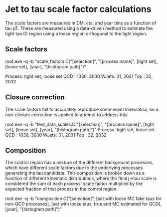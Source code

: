 # Jet to tau scale factor calculations
The scale factors are measured in DM, eta, and year bins as a function of tau pT.
These are measured using a data-driven method to estimate the tight tau ID region
using a loose region orthogonal to the tight region.

## Scale factors
root.exe -q -b "scale_factors.C(\"[selection]\", \"[process name]\", [tight set], [loose set], [year], \"[histogram path]\")"

Process: tight set, loose set
QCD  : 1030, 3030
WJets:   31, 2031 
Top  :   32, 2032

## Closure correction
The scale factors fail to accurately reproduce some event kinematics, so
a non-closure correction is applied to attempt to address this.

root.exe -q -b "test_data_scales.C(\"[selection]\", \"[process name]\", [tight set], [loose set], [year], \"[histogram path]\")"
Process: tight set, loose set
QCD  : 1030, 3030
WJets:   31, 2031
Top  :   32, 2032

## Composition
The control region has a mixture of the different background processes, which
have different scale factors due to the underlying processes generating the
tau candidate. This composition is broken down as a function of different
kinematic distributions, where the final j->tau scale is considered the
sum of each process' scale factor multiplied by the expected fraction of that
process in the control region.

root.exe -q -b "composition.C(\"[selection]\", [set with loose MC fake taus for non-QCD processes], [set with loose taus, true and MC estimated for QCD], [year], \"[histogram path]\")"
